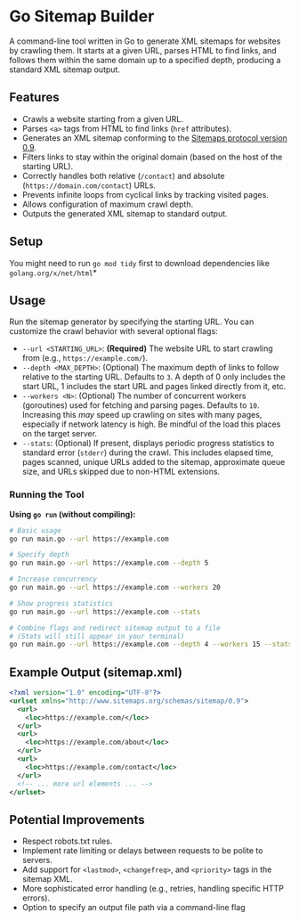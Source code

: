 # Go Sitemap Builder

A command-line tool written in Go to generate XML sitemaps for websites by crawling them. It starts at a given URL, parses HTML to find links, and follows them within the same domain up to a specified depth, producing a standard XML sitemap output.

## Features

*   Crawls a website starting from a given URL.
*   Parses `<a>` tags from HTML to find links (`href` attributes).
*   Generates an XML sitemap conforming to the [Sitemaps protocol version 0.9](https://www.sitemaps.org/protocol.html).
*   Filters links to stay within the original domain (based on the host of the starting URL).
*   Correctly handles both relative (`/contact`) and absolute (`https://domain.com/contact`) URLs.
*   Prevents infinite loops from cyclical links by tracking visited pages.
*   Allows configuration of maximum crawl depth.
*   Outputs the generated XML sitemap to standard output.

## Setup

You might need to run `go mod tidy` first to download dependencies like `golang.org/x/net/html`*

## Usage

Run the sitemap generator by specifying the starting URL. You can customize the crawl behavior with several optional flags:

*   `--url <STARTING_URL>`: **(Required)** The website URL to start crawling from (e.g., `https://example.com/`).
*   `--depth <MAX_DEPTH>`: (Optional) The maximum depth of links to follow relative to the starting URL. Defaults to `3`. A depth of 0 only includes the start URL, 1 includes the start URL and pages linked directly from it, etc.
*   `--workers <N>`: (Optional) The number of concurrent workers (goroutines) used for fetching and parsing pages. Defaults to `10`. Increasing this *may* speed up crawling on sites with many pages, especially if network latency is high. Be mindful of the load this places on the target server.
*   `--stats`: (Optional) If present, displays periodic progress statistics to standard error (`stderr`) during the crawl. This includes elapsed time, pages scanned, unique URLs added to the sitemap, approximate queue size, and URLs skipped due to non-HTML extensions.

### Running the Tool

**Using `go run` (without compiling):**

```bash
# Basic usage
go run main.go --url https://example.com

# Specify depth
go run main.go --url https://example.com --depth 5

# Increase concurrency
go run main.go --url https://example.com --workers 20

# Show progress statistics
go run main.go --url https://example.com --stats

# Combine flags and redirect sitemap output to a file
# (Stats will still appear in your terminal)
go run main.go --url https://example.com --depth 4 --workers 15 --stats > sitemap.xml
```

## Example Output (sitemap.xml)
```xml
<?xml version="1.0" encoding="UTF-8"?>
<urlset xmlns="http://www.sitemaps.org/schemas/sitemap/0.9">
  <url>
    <loc>https://example.com/</loc>
  </url>
  <url>
    <loc>https://example.com/about</loc>
  </url>
  <url>
    <loc>https://example.com/contact</loc>
  </url>
  <!-- ... more url elements ... -->
</urlset>
```

## Potential Improvements
- Respect robots.txt rules.
- Implement rate limiting or delays between requests to be polite to servers.
- Add support for `<lastmod>`, `<changefreq>`, and `<priority>` tags in the sitemap XML.
- More sophisticated error handling (e.g., retries, handling specific HTTP errors).
- Option to specify an output file path via a command-line flag
